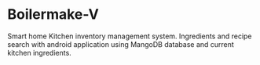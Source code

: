 # Boilermake-V
Smart home Kitchen inventory management system. Ingredients and recipe search with android application using MangoDB database and current kitchen ingredients.
